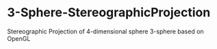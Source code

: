 # 3-Sphere-StereographicProjection
Stereographic Projection of 4-dimensional sphere 3-sphere based on OpenGL
